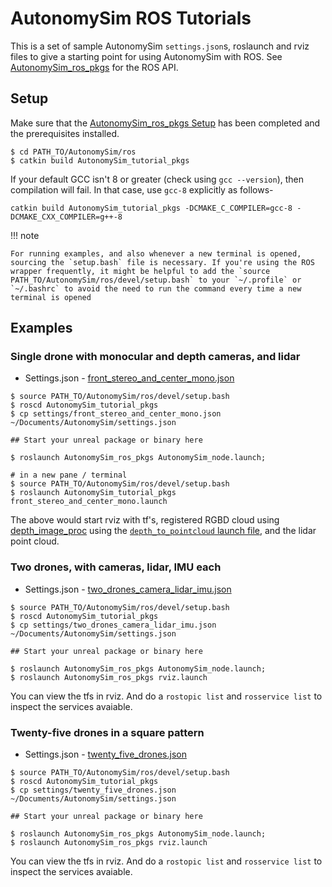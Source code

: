 # AutonomySim ROS Tutorials

This is a set of sample AutonomySim `settings.json`s, roslaunch and rviz files to give a starting point for using AutonomySim with ROS. See [AutonomySim_ros_pkgs](https://github.com/nervosys/AutonomySim/blob/main/ros/src/AutonomySim_ros_pkgs/README.md) for the ROS API.

## Setup

Make sure that the [AutonomySim_ros_pkgs Setup](AutonomySim_ros_pkgs.md) has been completed and the prerequisites installed.

```shell
$ cd PATH_TO/AutonomySim/ros
$ catkin build AutonomySim_tutorial_pkgs
```

If your default GCC isn't 8 or greater (check using `gcc --version`), then compilation will fail. In that case, use `gcc-8` explicitly as follows-

```shell
catkin build AutonomySim_tutorial_pkgs -DCMAKE_C_COMPILER=gcc-8 -DCMAKE_CXX_COMPILER=g++-8
```

!!! note

    For running examples, and also whenever a new terminal is opened, sourcing the `setup.bash` file is necessary. If you're using the ROS wrapper frequently, it might be helpful to add the `source PATH_TO/AutonomySim/ros/devel/setup.bash` to your `~/.profile` or `~/.bashrc` to avoid the need to run the command every time a new terminal is opened

## Examples

### Single drone with monocular and depth cameras, and lidar

 - Settings.json - [front_stereo_and_center_mono.json](https://github.com/nervosys/AutonomySim/blob/main/ros/src/AutonomySim_tutorial_pkgs/settings/front_stereo_and_center_mono.json)
 ```shell
 $ source PATH_TO/AutonomySim/ros/devel/setup.bash
 $ roscd AutonomySim_tutorial_pkgs
 $ cp settings/front_stereo_and_center_mono.json ~/Documents/AutonomySim/settings.json

 ## Start your unreal package or binary here

 $ roslaunch AutonomySim_ros_pkgs AutonomySim_node.launch;

 # in a new pane / terminal
 $ source PATH_TO/AutonomySim/ros/devel/setup.bash
 $ roslaunch AutonomySim_tutorial_pkgs front_stereo_and_center_mono.launch
 ```

 The above would start rviz with tf's, registered RGBD cloud using [depth_image_proc](https://wiki.ros.org/depth_image_proc) using the [`depth_to_pointcloud` launch file](https://github.com/nervosys/AutonomySim/blob/main/ros/src/AutonomySim_tutorial_pkgs/launch/front_stereo_and_center_mono/depth_to_pointcloud.launch), and the lidar point cloud. 

### Two drones, with cameras, lidar, IMU each

- Settings.json - [two_drones_camera_lidar_imu.json](https://github.com/nervosys/AutonomySim/blob/main/ros/src/AutonomySim_tutorial_pkgs/settings/two_drones_camera_lidar_imu.json) 

 ```shell
 $ source PATH_TO/AutonomySim/ros/devel/setup.bash
 $ roscd AutonomySim_tutorial_pkgs
 $ cp settings/two_drones_camera_lidar_imu.json ~/Documents/AutonomySim/settings.json

 ## Start your unreal package or binary here

 $ roslaunch AutonomySim_ros_pkgs AutonomySim_node.launch;
 $ roslaunch AutonomySim_ros_pkgs rviz.launch
 ```

You can view the tfs in rviz. And do a `rostopic list` and `rosservice list` to inspect the services avaiable.    

### Twenty-five drones in a square pattern

- Settings.json - [twenty_five_drones.json](https://github.com/nervosys/AutonomySim/blob/main/ros/src/AutonomySim_tutorial_pkgs/settings/twenty_five_drones.json) 

 ```shell
 $ source PATH_TO/AutonomySim/ros/devel/setup.bash
 $ roscd AutonomySim_tutorial_pkgs
 $ cp settings/twenty_five_drones.json ~/Documents/AutonomySim/settings.json

 ## Start your unreal package or binary here

 $ roslaunch AutonomySim_ros_pkgs AutonomySim_node.launch;
 $ roslaunch AutonomySim_ros_pkgs rviz.launch
 ```

You can view the tfs in rviz. And do a `rostopic list` and `rosservice list` to inspect the services avaiable.    
